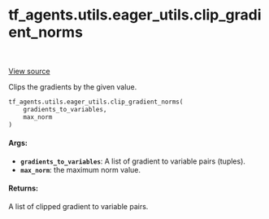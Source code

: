 <div itemscope itemtype="http://developers.google.com/ReferenceObject">
<meta itemprop="name" content="tf_agents.utils.eager_utils.clip_gradient_norms" />
<meta itemprop="path" content="Stable" />
</div>

# tf_agents.utils.eager_utils.clip_gradient_norms

<table class="tfo-notebook-buttons tfo-api" align="left">
</table>

<a target="_blank" href="https://github.com/tensorflow/agents/tree/master/tf_agents/utils/eager_utils.py">View
source</a>

Clips the gradients by the given value.

``` python
tf_agents.utils.eager_utils.clip_gradient_norms(
    gradients_to_variables,
    max_norm
)
```



<!-- Placeholder for "Used in" -->

#### Args:

* <b>`gradients_to_variables`</b>: A list of gradient to variable pairs (tuples).
* <b>`max_norm`</b>: the maximum norm value.


#### Returns:

A list of clipped gradient to variable pairs.
